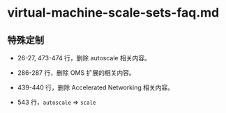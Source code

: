 # virtual-machine-scale-sets-faq.md

## 特殊定制

* 26-27, 473-474 行，删除 autoscale 相关内容。

* 286-287 行，删除 OMS 扩展的相关内容。

* 439-440 行，删除 Accelerated Networking 相关内容。

* 543 行，`autoscale` => `scale`